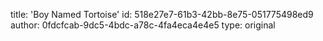 title: 'Boy Named Tortoise'
id: 518e27e7-61b3-42bb-8e75-051775498ed9
author: 0fdcfcab-9dc5-4bdc-a78c-4fa4eca4e4e5
type: original
